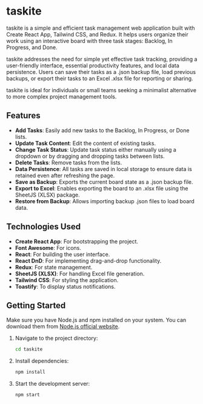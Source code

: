 # taskite

taskite is a simple and efficient task management web application built with Create React App, Tailwind CSS, and Redux. It helps users organize their work using an interactive board with three task stages: Backlog, In Progress, and Done.

taskite addresses the need for simple yet effective task tracking, providing a user-friendly interface, essential productivity features, and local data persistence. Users can save their tasks as a .json backup file, load previous backups, or export their tasks to an Excel .xlsx file for reporting or sharing.

taskite is ideal for individuals or small teams seeking a minimalist alternative to more complex project management tools.

## Features

- **Add Tasks**: Easily add new tasks to the Backlog, In Progress, or Done lists.
- **Update Task Content**: Edit the content of existing tasks.
- **Change Task Status**: Update task status either manually using a dropdown or by dragging and dropping tasks between lists.
- **Delete Tasks**: Remove tasks from the lists.
- **Data Persistence**: All tasks are saved in local storage to ensure data is retained even after refreshing the page.
- **Save as Backup**: Exports the current board state as a .json backup file.
- **Export to Excel**: Enables exporting the board to an .xlsx file using the SheetJS (XLSX) package.
- **Restore from Backup**: Allows importing backup .json files to load board data.

## Technologies Used

- **Create React App**: For bootstrapping the project.
- **Font Awesome**: For icons.
- **React**: For building the user interface.
- **React DnD**: For implementing drag-and-drop functionality.
- **Redux**: For state management.
- **SheetJS (XLSX)**: For handling Excel file generation.
- **Tailwind CSS**: For styling the application.
- **Toastify**: To display status notifications.

## Getting Started

Make sure you have Node.js and npm installed on your system. You can download them from [Node.js official website](https://nodejs.org/).

1. Navigate to the project directory:

   ```bash
   cd taskite
   ```

2. Install dependencies:

   ```bash
   npm install
   ```

3. Start the development server:

   ```bash
   npm start
   ```
